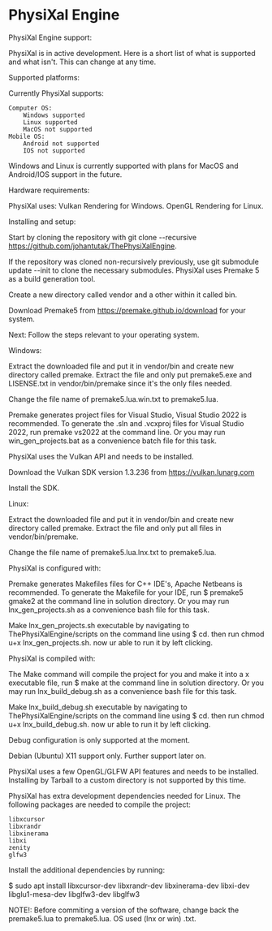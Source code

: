 # PhysiXal Engine

PhysiXal Engine support:

PhysiXal is in active development. Here is a short list of what is supported and what isn't. This can change at any time.


Supported platforms:

Currently PhysiXal supports:

    Computer OS:
        Windows supported
        Linux supported
        MacOS not supported
    Mobile OS:
        Android not supported
        IOS not supported

Windows and Linux is currently supported with plans for MacOS and Android/IOS support in the future.



Hardware requirements:

PhysiXal uses: 
	Vulkan Rendering for Windows.
	OpenGL Rendering for Linux.



Installing and setup:


Start by cloning the repository with git clone --recursive https://github.com/johantutak/ThePhysiXalEngine.

If the repository was cloned non-recursively previously, use git submodule update --init to clone the necessary submodules. PhysiXal uses Premake 5 as a build generation tool.

Create a new directory called vendor and a other within it called bin.

Download Premake5 from https://premake.github.io/download for your system.

Next: Follow the steps relevant to your operating system.


Windows:

Extract the downloaded file and put it in vendor/bin and create new directory called premake.
Extract the file and only put premake5.exe and LISENSE.txt in vendor/bin/premake since it's the only files needed.

Change the file name of premake5.lua.win.txt to premake5.lua.

Premake generates project files for Visual Studio, Visual Studio 2022 is recommended. To generate the .sln and .vcxproj files for Visual Studio 2022, run premake vs2022 at the command line. Or you may run win_gen_projects.bat as a convenience batch file for this task.

PhysiXal uses the Vulkan API and needs to be installed.

Download the Vulkan SDK version 1.3.236 from https://vulkan.lunarg.com

Install the SDK.


Linux:

Extract the downloaded file and put it in vendor/bin and create new directory called premake. 
Extract the file and only put all files in vendor/bin/premake.

Change the file name of premake5.lua.lnx.txt to premake5.lua.

PhysiXal is configured with:

Premake generates Makefiles files for C++ IDE's, Apache Netbeans is recommended. To generate the Makefile for your IDE, run $ premake5 gmake2 at the command line in solution directory. Or you may run lnx_gen_projects.sh as a convenience bash file for this task.

Make lnx_gen_projects.sh executable by navigating to ThePhysiXalEngine/scripts on the command line using $ cd. then run chmod u+x lnx_gen_projects.sh. now ur able to run it by left clicking.

PhysiXal is compiled with:

The Make command will compile the project for you and make it into a x executable file, run $ make at the command line in solution directory. Or you may run lnx_build_debug.sh as a convenience bash file for this task.

Make lnx_build_debug.sh executable by navigating to ThePhysiXalEngine/scripts on the command line using $ cd. then run chmod u+x lnx_build_debug.sh. now ur able to run it by left clicking.

Debug configuration is only supported at the moment.

Debian (Ubuntu) X11 support only. Further support later on.

PhysiXal uses a few OpenGL/GLFW API features and needs to be installed. Installing by Tarball to a custom directory is not supported by this time.

PhysiXal has extra development dependencies needed for Linux. The following packages are needed to compile the project:   
    
    libxcursor
    libxrandr
    libxinerama
    libxi
    zenity
    glfw3

Install the additional dependencies by running:

$ sudo apt install libxcursor-dev libxrandr-dev libxinerama-dev libxi-dev libglu1-mesa-dev libglfw3-dev libglfw3


NOTE!:
	Before commiting a version of the software, change back the premake5.lua to premake5.lua. OS used (lnx or win) .txt.

